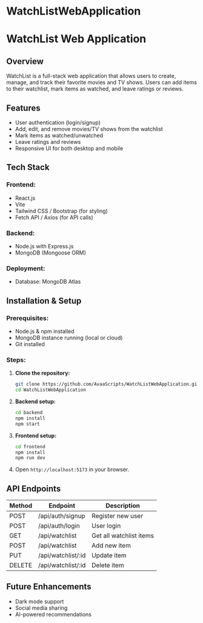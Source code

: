 # WatchListWebApplication
# WatchList Web Application

## Overview

WatchList is a full-stack web application that allows users to create, manage, and track their favorite movies and TV shows. Users can add items to their watchlist, mark items as watched, and leave ratings or reviews.

## Features

- User authentication (login/signup)
- Add, edit, and remove movies/TV shows from the watchlist
- Mark items as watched/unwatched
- Leave ratings and reviews
- Responsive UI for both desktop and mobile

## Tech Stack

### Frontend:

- React.js
- Vite
- Tailwind CSS / Bootstrap (for styling)
- Fetch API / Axios (for API calls)

### Backend:

- Node.js with Express.js
- MongoDB (Mongoose ORM)

### Deployment:
- Database: MongoDB Atlas

## Installation & Setup

### Prerequisites:

- Node.js & npm installed
- MongoDB instance running (local or cloud)
- Git installed

### Steps:

1. **Clone the repository:**
   ```sh
   git clone https://github.com/AvaaScripts/WatchListWebApplication.git
   cd WatchListWebApplication
   ```
2. **Backend setup:**
   ```sh
   cd backend
   npm install
   npm start
   ```
3. **Frontend setup:**
   ```sh
   cd frontend
   npm install
   npm run dev
   ```
4. Open `http://localhost:5173` in your browser.

## API Endpoints

| Method | Endpoint            | Description             |
| ------ | ------------------- | ----------------------- |
| POST   | /api/auth/signup    | Register new user       |
| POST   | /api/auth/login     | User login              |
| GET    | /api/watchlist      | Get all watchlist items |
| POST   | /api/watchlist      | Add new item            |
| PUT    | /api/watchlist/\:id | Update item             |
| DELETE | /api/watchlist/\:id | Delete item             |

## Future Enhancements

- Dark mode support
- Social media sharing
- AI-powered recommendations



